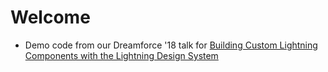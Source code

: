 # Welcome
- Demo code from our Dreamforce '18 talk for [Building Custom Lightning Components with the Lightning Design System](https://www.youtube.com/watch?v=-Ytt0HcbmxU)
